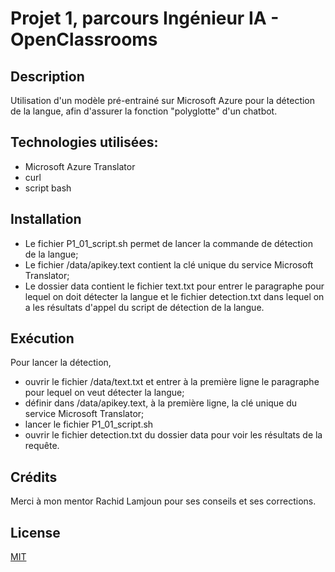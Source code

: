 # Projet 1, parcours Ingénieur IA - OpenClassrooms

## Description
Utilisation d'un modèle pré-entrainé sur Microsoft Azure pour la détection de la langue, afin d'assurer la fonction "polyglotte" d'un chatbot.

## Technologies utilisées:

- Microsoft Azure Translator
- curl
- script bash

## Installation

- Le fichier P1_01_script.sh permet de lancer la commande de détection de la langue;
- Le fichier /data/apikey.text contient la clé unique du service Microsoft Translator;
- Le dossier data contient le fichier text.txt pour entrer le paragraphe pour lequel on doit détecter la langue et le fichier detection.txt dans lequel on a les résultats d'appel du script de détection de la langue.


## Exécution

Pour lancer la détection, 
- ouvrir le fichier /data/text.txt et entrer à la première ligne le paragraphe pour lequel on veut détecter la langue;
- définir dans /data/apikey.text, à la première ligne, la clé unique du service Microsoft Translator;
- lancer le fichier P1_01_script.sh
- ouvrir le fichier detection.txt du dossier data pour voir les résultats de la requête.


## Crédits

Merci à mon mentor Rachid Lamjoun pour ses conseils et ses corrections.


## License
[MIT](https://choosealicense.com/licenses/mit/)


 



